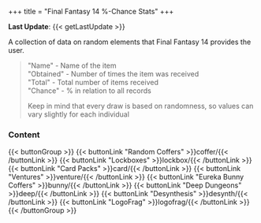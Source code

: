 +++
title = "Final Fantasy 14 %-Chance Stats"
+++

**Last Update**: {{< getLastUpdate >}}

A collection of data on random elements that Final Fantasy 14 provides the user.  

> "Name" - Name of the item  
> "Obtained" - Number of times the item was received  
> "Total" - Total number of items received  
> "Chance" - % in relation to all records      
>   
> Keep in mind that every draw is based on randomness, so values can vary slightly for each individual

### Content
{{< buttonGroup >}}
    {{< buttonLink "Random Coffers" >}}coffer/{{< /buttonLink >}}
    {{< buttonLink "Lockboxes" >}}lockbox/{{< /buttonLink >}}
    {{< buttonLink "Card Packs" >}}card/{{< /buttonLink >}}
    {{< buttonLink "Ventures" >}}venture/{{< /buttonLink >}}
    {{< buttonLink "Eureka Bunny Coffers" >}}bunny/{{< /buttonLink >}}
    {{< buttonLink "Deep Dungeons" >}}deep/{{< /buttonLink >}}
    {{< buttonLink "Desynthesis" >}}desynth/{{< /buttonLink >}}
    {{< buttonLink "LogoFrag" >}}logofrag/{{< /buttonLink >}}
{{< /buttonGroup >}}